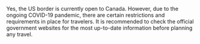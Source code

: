 Yes, the US border is currently open to Canada. However, due to the ongoing COVID-19 pandemic, there are certain restrictions and requirements in place for travelers. It is recommended to check the official government websites for the most up-to-date information before planning any travel.